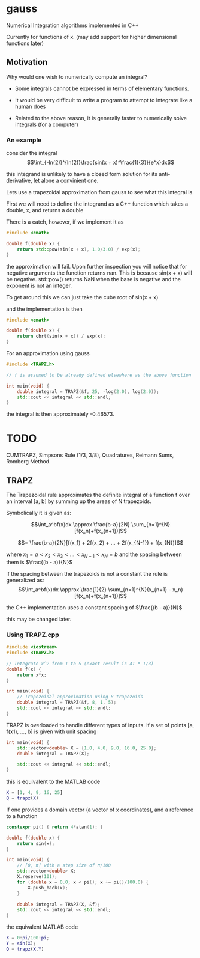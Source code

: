 # gauss
Numerical Integration algorithms implemented in C++

Currently for functions of x. (may add support for higher dimensional functions later)

## Motivation
Why would one wish to numerically compute an integral? 

* Some integrals cannot be expressed in terms of elementary functions.

* It would be very difficult to write a program to attempt to integrate like a human does

* Related to the above reason, it is generally faster to numerically solve integrals (for a computer)

### An example

consider the integral 
$$\int_{-ln(2)}^{ln(2)}\frac{sin(x + x)^\frac{1}{3}}{e^x}dx$$

this integrand is unlikely to have a closed form solution for its anti-derivative, let alone a convinient one. 

Lets use a trapezoidal approximation from gauss to see what this integral is.

First we will need to define the integrand as a C++ function which takes a double, x, and returns a double

There is a catch, however, if we implement it as 

```C++
#include <cmath>

double f(double x) {
    return std::pow(sin(x + x), 1.0/3.0) / exp(x);
}
```

the approximation will fail. Upon further inspection you will notice that for negative arguments the function returns nan. This is because sin(x + x) will be negative. std::pow() returns NaN when the base is negative and the exponent is not an integer. 

To get around this we can just take the cube root of sin(x + x)

and the implementation is then 

```C++
#include <cmath>

double f(double x) {
    return cbrt(sin(x + x)) / exp(x);
}
```

For an approximation using gauss

```C++
#include <TRAPZ.h>

// f is assumed to be already defined elsewhere as the above function

int main(void) {
    double integral = TRAPZ(&f, 25, -log(2.0), log(2.0));
    std::cout << integral << std::endl;
}
```

the integral is then approximately -0.46573.

# TODO
CUMTRAPZ, Simpsons Rule (1/3, 3/8), Quadratures, Reimann Sums, Romberg Method.

## TRAPZ
The Trapezoidal rule approximates the definite integral of a function f over an interval [a, b] by summing up the areas of N trapezoids.

Symbolically it is given as:

$$\int_a^bf(x)dx \approx \frac{b-a}{2N} \sum_{n=1}^{N}[f(x_n)+f(x_{n+1})]$$

$$= \frac{b-a}{2N}[f(x_1) + 2f(x_2) + ... + 2f(x_{N-1}) + f(x_{N})]$$

where $x_1 = a < x_2 < x_3 < ... < x_{N-1} < x_{N} = b$
and the spacing between them is $\frac{(b - a)}{N}$

if the spacing between the trapezoids is not a constant the rule is generalized as:
$$\int_a^bf(x)dx \approx \frac{1}{2} \sum_{n=1}^{N}(x_{n+1} - x_n)[f(x_n)+f(x_{n+1})]$$

the C++ implementation uses a constant spacing of $\frac{(b - a)}{N}$

this may be changed later.

### Using TRAPZ.cpp
```cpp
#include <iostream>
#include <TRAPZ.h>

// Integrate x^2 from 1 to 5 (exact result is 41 * 1/3)
double f(x) {
    return x*x;
}

int main(void) {
    // Trapezoidal approximation using 8 trapezoids
    double integral = TRAPZ(&f, 8, 1, 5);
    std::cout << integral << std::endl;
}
```

TRAPZ is overloaded to handle different types of inputs.
If a set of points [a, f(x1), ..., b] is given with unit spacing
```cpp
int main(void) {
    std::vector<double> X = {1.0, 4.0, 9.0, 16.0, 25.0};
    double integral = TRAPZ(X);

    std::cout << integral << std::endl;
}
```

this is equivalent to the MATLAB code

```MATLAB
X = [1, 4, 9, 16, 25]
Q = trapz(X)
```


If one provides a domain vector (a vector of x coordinates), and a reference to a function 

```C++
constexpr pi() { return 4*atan(1); }

double f(double x) {
    return sin(x);
}

int main(void) {
    // [0, π] with a step size of π/100
    std::vector<double> X;
    X.reserve(101);
    for (double x = 0.0; x < pi(); x += pi()/100.0) {
        X.push_back(x);
    }

    double integral = TRAPZ(X, &f);
    std::cout << integral << std::endl;
}
```

the equivalent MATLAB code
```MATLAB
X = 0:pi/100:pi;
Y = sin(X);
Q = trapz(X,Y)
```
